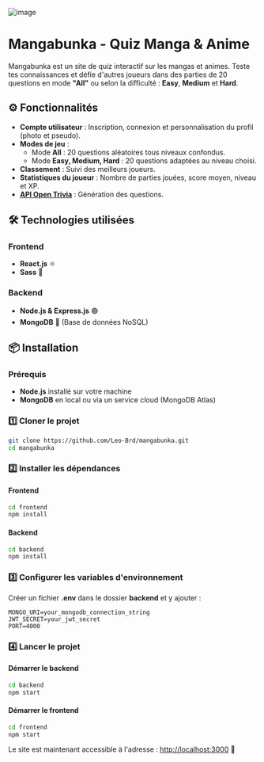 ![image](https://github.com/user-attachments/assets/be1158b2-eca8-486e-9aaa-50778adde47a)

# Mangabunka - Quiz Manga & Anime

Mangabunka est un site de quiz interactif sur les mangas et animes. Teste tes connaissances et défie d'autres joueurs dans des parties de 20 questions en mode **"All"** ou selon la difficulté : **Easy**, **Medium** et **Hard**.

## ⚙ Fonctionnalités

- **Compte utilisateur** : Inscription, connexion et personnalisation du profil (photo et pseudo).
- **Modes de jeu** :
  - Mode **All** : 20 questions aléatoires tous niveaux confondus.
  - Mode **Easy, Medium, Hard** : 20 questions adaptées au niveau choisi.
- **Classement** : Suivi des meilleurs joueurs.
- **Statistiques du joueur** : Nombre de parties jouées, score moyen, niveau et XP.
- [**API Open Trivia**](https://opentdb.com/api_config.php) : Génération des questions.

## 🛠️ Technologies utilisées

### Frontend
- **React.js** ⚛️
- **Sass** 🎨

### Backend
- **Node.js & Express.js** 🟢
- **MongoDB** 🍃 (Base de données NoSQL)

## 📦 Installation

### Prérequis
- **Node.js** installé sur votre machine
- **MongoDB** en local ou via un service cloud (MongoDB Atlas)

### 1️⃣ Cloner le projet
```sh
git clone https://github.com/Leo-Brd/mangabunka.git
cd mangabunka
```

### 2️⃣ Installer les dépendances

#### Frontend
```sh
cd frontend
npm install
```

#### Backend
```sh
cd backend
npm install
```

### 3️⃣ Configurer les variables d'environnement
Créer un fichier **.env** dans le dossier **backend** et y ajouter :
```env
MONGO_URI=your_mongodb_connection_string
JWT_SECRET=your_jwt_secret
PORT=4000
```

### 4️⃣ Lancer le projet

#### Démarrer le backend
```sh
cd backend
npm start
```

#### Démarrer le frontend
```sh
cd frontend
npm start
```

Le site est maintenant accessible à l'adresse : [http://localhost:3000](http://localhost:3000) 🎉



